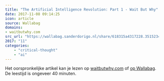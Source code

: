 ```yaml
---
title: "The Artificial Intelligence Revolution: Part 1 - Wait But Why"
date: 2017-11-08 09:14:25
icon: article
source: Wallabag
domains:
- waitbutwhy.com
src_url: "https://wallabag.sanderdorigo.nl/share/618315a4317228.35152348"
2017: "11"
categories:
    - "critical-thought"
    - "ai"
---
```

Het oorspronkelijke artikel kan je lezen op [waitbutwhy.com](https://waitbutwhy.com/2015/01/artificial-intelligence-revolution-1.html) of [op Wallabag](https://wallabag.sanderdorigo.nl/share/618315a4317228.35152348). De leestijd is ongeveer 40 minuten.